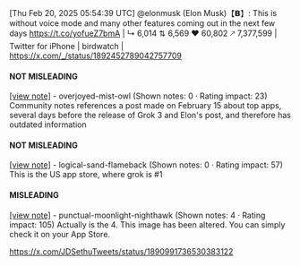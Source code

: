 [Thu Feb 20, 2025 05:54:39 UTC] @elonmusk (Elon Musk)【𝗕】: This is without voice mode and many other features coming out in the next few days https://t.co/yofueZ7bmA | ↳ 6,014 ⇅ 6,569 ♥ 60,802 🡕 7,377,599 | Twitter for iPhone | birdwatch | https://x.com/_/status/1892452789042757709

#### NOT MISLEADING

[[view note]](https://x.com/i/birdwatch/n/1892532262379643041) - overjoyed-mist-owl (Shown notes: 0 · Rating impact: 23)
Community notes references a post made on February 15 about top apps, several days before the release of Grok 3 and Elon's post, and therefore has outdated information

#### NOT MISLEADING

[[view note]](https://x.com/i/birdwatch/n/1892531579425022072) - logical-sand-flameback (Shown notes: 0 · Rating impact: 57)
This is the US app store, where grok is #1

#### MISLEADING

[[view note]](https://x.com/i/birdwatch/n/1892528701658546223) - punctual-moonlight-nighthawk (Shown notes: 4 · Rating impact: 105)
Actually is the 4. This image has been altered. You can simply check it on your App Store. 

https://x.com/JDSethuTweets/status/1890991736530383122
